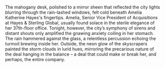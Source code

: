 The mahogany desk, polished to a mirror sheen that reflected the city lights blurring through the rain-lashed windows, felt cold beneath Amelia Katherine Hayes's fingertips.  Amelia, Senior Vice President of Acquisitions at Hayes & Sterling Global, usually found solace in the sterile elegance of her 37th-floor office.  Tonight, however, the city’s symphony of sirens and distant shouts only amplified the gnawing anxiety coiling in her stomach.  The rain hammered against the glass, a relentless percussion echoing the turmoil brewing inside her.  Outside, the neon glow of the skyscrapers painted the storm clouds in lurid hues, mirroring the precarious nature of the deal hanging in the balance – a deal that could make or break her, and perhaps, the entire company.
